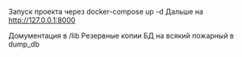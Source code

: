Запуск проекта через docker-compose up -d
Дальше на http://127.0.0.1:8000

Домументация в /lib
Резервные копии БД на всякий пожарный в dump_db
